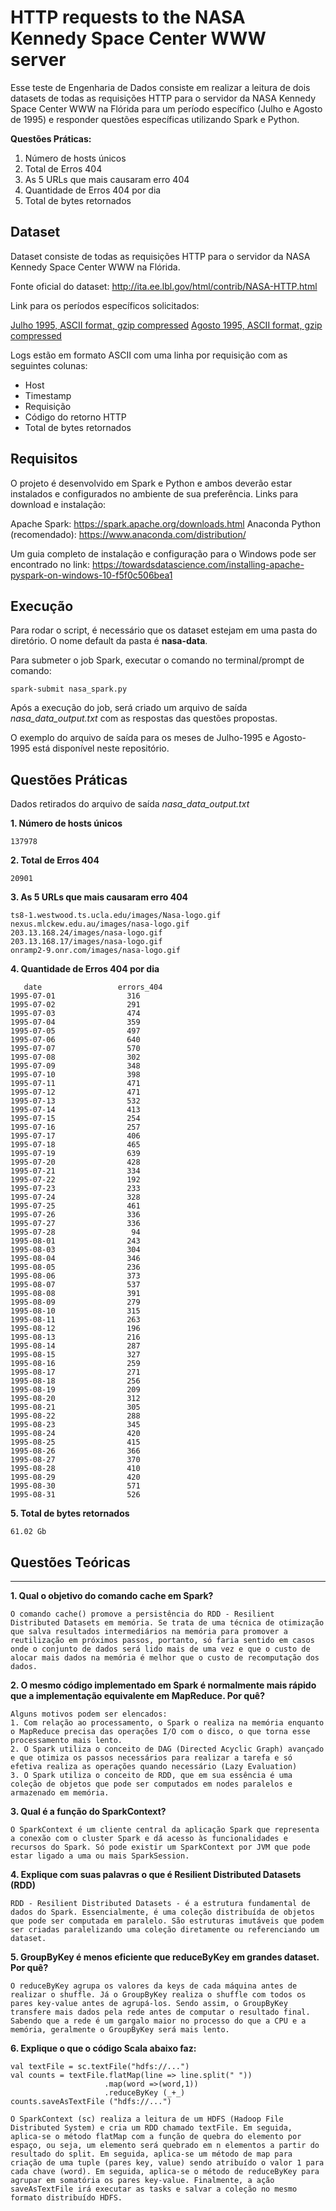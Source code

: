 # HTTP requests to the NASA Kennedy Space Center WWW server

Esse teste de Engenharia de Dados consiste em realizar a leitura de dois datasets de todas as requisições HTTP para o servidor da NASA Kennedy
Space Center WWW na Flórida para um período específico (Julho e Agosto de 1995) e responder questões específicas utilizando Spark e Python.

**Questões Práticas:**

1. Número de hosts únicos
2. Total de Erros 404
3. As 5 URLs que mais causaram erro 404
4. Quantidade de Erros 404 por dia
5. Total de bytes retornados

## Dataset

Dataset consiste de todas as requisições HTTP para o servidor da NASA Kennedy
Space Center WWW na Flórida.

Fonte oficial do dataset: <http://ita.ee.lbl.gov/html/contrib/NASA-HTTP.html>

Link para os períodos específicos solicitados:

[Julho 1995, ASCII format, gzip compressed](ftp://ita.ee.lbl.gov/traces/NASA_access_log_Jul95.gz)
[Agosto 1995, ASCII format, gzip compressed ](ftp://ita.ee.lbl.gov/traces/NASA_access_log_Aug95.gz)

Logs estão em formato ASCII com uma linha por requisição com as seguintes colunas:

- Host
- Timestamp
- Requisição
- Código do retorno HTTP
- Total de bytes retornados

## Requisitos

O projeto é desenvolvido em Spark e Python e ambos deverão estar instalados e configurados no ambiente de sua preferência. Links para download e instalação:

Apache Spark: <https://spark.apache.org/downloads.html>
Anaconda Python (recomendado): <https://www.anaconda.com/distribution/>

Um guia completo de instalação e configuração para o Windows pode ser encontrado no link: <https://towardsdatascience.com/installing-apache-pyspark-on-windows-10-f5f0c506bea1>

## Execução

Para rodar o script, é necessário que os dataset estejam em uma pasta do diretório. O nome default da pasta é **nasa-data**.

Para submeter o job Spark, executar o comando no terminal/prompt de comando:
```
spark-submit nasa_spark.py
```
Após a execução do job, será criado um arquivo de saída *nasa_data_output.txt* com as respostas das questões propostas.

O exemplo do arquivo de saída para os meses de Julho-1995 e Agosto-1995 está disponível neste repositório.

## Questões Práticas

Dados retirados do arquivo de saída *nasa_data_output.txt*

**1. Número de hosts únicos**
```
137978
```
**2. Total de Erros 404**
```
20901
```
**3. As 5 URLs que mais causaram erro 404**
```
ts8-1.westwood.ts.ucla.edu/images/Nasa-logo.gif
nexus.mlckew.edu.au/images/nasa-logo.gif
203.13.168.24/images/nasa-logo.gif
203.13.168.17/images/nasa-logo.gif
onramp2-9.onr.com/images/nasa-logo.gif
```
**4. Quantidade de Erros 404 por dia**
```
   date                 errors_404              
1995-07-01                316                     
1995-07-02                291                     
1995-07-03                474                     
1995-07-04                359                     
1995-07-05                497                     
1995-07-06                640                     
1995-07-07                570                     
1995-07-08                302                     
1995-07-09                348                     
1995-07-10                398                     
1995-07-11                471                     
1995-07-12                471                     
1995-07-13                532                     
1995-07-14                413                     
1995-07-15                254                     
1995-07-16                257                     
1995-07-17                406                     
1995-07-18                465                     
1995-07-19                639                     
1995-07-20                428                     
1995-07-21                334                     
1995-07-22                192                     
1995-07-23                233                     
1995-07-24                328                     
1995-07-25                461                     
1995-07-26                336                     
1995-07-27                336                     
1995-07-28                 94                     
1995-08-01                243                     
1995-08-03                304                     
1995-08-04                346                     
1995-08-05                236                     
1995-08-06                373                     
1995-08-07                537                     
1995-08-08                391                     
1995-08-09                279                     
1995-08-10                315                     
1995-08-11                263                     
1995-08-12                196                     
1995-08-13                216                     
1995-08-14                287                     
1995-08-15                327                     
1995-08-16                259                     
1995-08-17                271                     
1995-08-18                256                     
1995-08-19                209                     
1995-08-20                312                     
1995-08-21                305                     
1995-08-22                288                     
1995-08-23                345                     
1995-08-24                420                     
1995-08-25                415                     
1995-08-26                366                     
1995-08-27                370                     
1995-08-28                410                     
1995-08-29                420                     
1995-08-30                571                     
1995-08-31                526
```
**5. Total de bytes retornados**
```
61.02 Gb
```
## Questões Teóricas

---

**1. Qual o objetivo do comando cache em Spark?**
```
O comando cache() promove a persistência do RDD - Resilient Distributed Datasets em memória. Se trata de uma técnica de otimização que salva resultados intermediários na memória para promover a reutilização em próximos passos, portanto, só faria sentido em casos onde o conjunto de dados será lido mais de uma vez e que o custo de alocar mais dados na memória é melhor que o custo de recomputação dos dados.
```
**2. O mesmo código implementado em Spark é normalmente mais rápido que a implementação equivalente em MapReduce. Por quê?**
```
Alguns motivos podem ser elencados:
1. Com relação ao processamento, o Spark o realiza na memória enquanto o MapReduce precisa das operações I/O com o disco, o que torna esse processamento mais lento.
2. O Spark utiliza o conceito de DAG (Directed Acyclic Graph) avançado e que otimiza os passos necessários para realizar a tarefa e só efetiva realiza as operações quando necessário (Lazy Evaluation) 
3. O Spark utiliza o conceito de RDD, que em sua essência é uma coleção de objetos que pode ser computados em nodes paralelos e armazenado em memória.
```
**3. Qual é a função do SparkContext?**
```
O SparkContext é um cliente central da aplicação Spark que representa a conexão com o cluster Spark e dá acesso às funcionalidades e recursos do Spark. Só pode existir um SparkContext por JVM que pode estar ligado a uma ou mais SparkSession.
```
**4. Explique com suas palavras o que é Resilient Distributed Datasets (RDD)**
```
RDD - Resilient Distributed Datasets - é a estrutura fundamental de dados do Spark. Essencialmente, é uma coleção distribuída de objetos que pode ser computada em paralelo. São estruturas imutáveis que podem ser criadas paralelizando uma coleção diretamente ou referenciando um dataset.
```
**5. GroupByKey é menos eficiente que reduceByKey em grandes dataset. Por quê?**
```
O reduceByKey agrupa os valores da keys de cada máquina antes de realizar o shuffle. Já o GroupByKey realiza o shuffle com todos os pares key-value antes de agrupá-los. Sendo assim, o GroupByKey transfere mais dados pela rede antes de computar o resultado final. Sabendo que a rede é um gargalo maior no processo do que a CPU e a memória, geralmente o GroupByKey será mais lento.
```
**6. Explique o que o código Scala abaixo faz:**
```
val textFile = sc.textFile("hdfs://...")
val counts = textFile.flatMap(line => line.split(" "))
                     .map(word =>(word,1))
                     .reduceByKey (_+_)
counts.saveAsTextFile ("hdfs://...")
```
```
O SparkContext (sc) realiza a leitura de um HDFS (Hadoop File Distributed System) e cria um RDD chamado textFile. Em seguida, aplica-se o método flatMap com a função de quebra do elemento por espaço, ou seja, um elemento será quebrado em n elementos a partir do resultado do split. Em seguida, aplica-se um método de map para criação de uma tuple (pares key, value) sendo atribuído o valor 1 para cada chave (word). Em seguida, aplica-se o método de reduceByKey para agrupar em somatória os pares key-value. Finalmente, a ação saveAsTextFile irá executar as tasks e salvar a coleção no mesmo formato distribuído HDFS.
```
